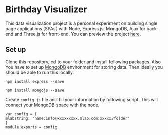 # Birthday Visualizer
This data visualization project is a personal experiment on building single page applications (SPAs) with Node, Express.js, MongoDB, Ajax for back-end and Three.js for front-end. You can preview the project [here](https://birthday-visualizer.glitch.me/).



## Set up
Clone this repository, cd to your folder and install following packages. Also You have to set up [MongoDB](https://www.mongodb.com/) environment for storing data. Then ideally you should be able to run this locally. 



```
npm install express --save
```
```
npm install mongojs --save
```


Create ```config.js``` file and fill your information by following script. This will connect your MongoDB space with the node.


```
var config = {
mlabstring: "name:info@xxxxxxxxx.mlab.com:xxxxx/folder"
}
module.exports = config 
```


